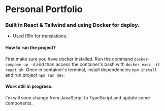 # Personal Portfolio

### Built in React & Tailwind and using Docker for deploy.
- Used i18n for translations.


#### How to run the project?
First make sure you have docker installed. Run the command `docker-compose up -d` and than access the container's bash with `docker exec -it react sh`. Once in container's terminal, install dependencies `npm install` and run project `npm run dev`.

#### Work still in progress. 
I'm will soon change from JavaScript to TypeScript and update some components.  